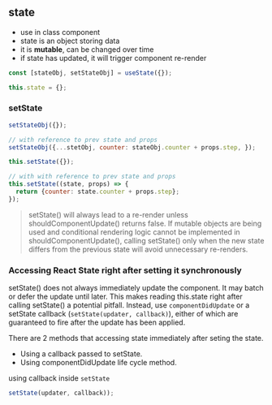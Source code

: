 ## state
- use in class component
- state is an object storing data
- it is **mutable**, can be changed over time
- if state has updated, it will trigger component re-render

```jsx
const [stateObj, setStateObj] = useState({});
```

```jsx
this.state = {};
```

### setState
```jsx
setStateObj({});

// with reference to prev state and props
setStateObj({...stetObj, counter: stateObj.counter + props.step, });
```

```jsx
this.setState({});

// with with reference to prev state and props
this.setState((state, props) => {
  return {counter: state.counter + props.step};
});
```

> setState() will always lead to a re-render unless shouldComponentUpdate() returns false. If mutable objects are being used and conditional rendering logic cannot be implemented in shouldComponentUpdate(), calling setState() only when the new state differs from the previous state will avoid unnecessary re-renders.



### Accessing React State right after setting it synchronously

setState() does not always immediately update the component. It may batch or defer the update until later. This makes reading this.state right after calling setState() a potential pitfall. Instead, use `componentDidUpdate` or a setState callback (`setState(updater, callback)`), either of which are guaranteed to fire after the update has been applied.


There are 2 methods that accessing state immediately after seting the state.
- Using a callback passed to setState.
- Using componentDidUpdate life cycle method.



using callback inside `setState`
```jsx
setState(updater, callback));
```





